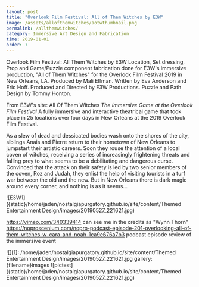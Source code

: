 ```yaml
---
layout: post
title: "Overlook Film Festival: All of Them Witches by E3W"
image: /assets/allofthemwitches/aotwthumbnail.png
permalink: /allthemwitches/
category: Immersive Art Design and Fabrication
time: 2019-01-01
order: 7
---
```


Overlook Film Festival: All Them Witches by E3W
Location, Set dressing, Prop and Game/Puzzle component fabrication done for E3W's immersive production, "All of Them Witches" for the Overlook Film Festival 2019 in New Orleans, LA. 
Produced by Mali Elfman. Written by Eva Anderson and Eric Hoff. Produced and Directed by E3W Productions. Puzzle and Path Design by Tommy Honton. 

From E3W's site:
All Of Them Witches
*The Immersive Game at the Overlook Film Festival*
A fully immersive and interactive theatrical game that took place in 25 locations over four days in New Orleans at the 2019 Overlook Film Festival.

As a slew of dead and dessicated bodies wash onto the shores of the city, siblings Anais and Pierre return to their hometown of New Orleans to jumpstart their artistic careers. Soon they rouse the attention of a local coven of witches, receiving a series of increasingly frightening threats and falling prey to what seems to be a debilitating and dangerous curse. Convinced that the attack on their safety is led by two senior members of the coven, Roz and Judah, they enlist the help of visiting tourists in a turf war between the old and the new. But in New Orleans there is dark magic around every corner, and nothing is as it seems...



![E3W1]({static}/home/jaden/nostalgiapurgatory.github.io/site/content/Themed Entertainment Design/images/20190527_221621.jpg)


https://vimeo.com/340339414 can see me in the credits as "Wynn Thorn"
https://noproscenium.com/nopro-podcast-episode-201-overlooking-all-of-them-witches-w-cara-and-noah-1ca9e676a7b3 
podcast episode review of the immersive event

![][1]: /home/jaden/nostalgiapurgatory.github.io/site/content/Themed Entertainment Design/images/20190527_221621.jpg
gallery: {filename}images
![pictest]({static}/home/jaden/nostalgiapurgatory.github.io/site/content/Themed Entertainment Design/images/20190527_221621.jpg)